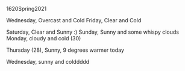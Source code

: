 1620Spring2021

Wednesday, Overcast and Cold
Friday, Clear and Cold 

Saturday, Clear and Sunny :)
Sunday, Sunny and some whispy clouds
Monday, cloudy and cold (30) 

Thursday (28), Sunny, 9 degrees warmer today

Wednesday, sunny and colddddd
